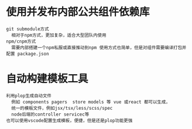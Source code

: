 # 使用并发布内部公共组件依赖库
    git submodule方式
      相对于npm方式，更加复杂，适合大型团队内使用
    npm/cnpm方式
      需要内部搭建一个npm私服或直接推动到npm 使用方式也简单，但是对组件需要编译打包并配置 package.json

# 自动构建模板工具 
    利用plop生成自动文件
      例如 components pagers  store models 等 vue 或react 都可以生成， 
      统一的模板文件，例如jsx/tsx/less/scss/spec 
      node后端的controller servicec等
    也可以使用vscode配置生成模板，便捷，但是还是plop功能更强



